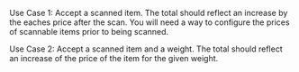 Use Case 1: Accept a scanned item. The total should reflect an increase by the eaches price after the scan. You will need a way to configure the prices of scannable items prior to being scanned.  

Use Case 2: Accept a scanned item and a weight. The total should reflect an increase of the price of the item for the given weight.  
